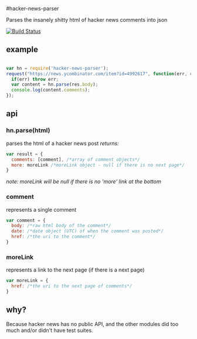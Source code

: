 #hacker-news-parser

Parses the insanely shitty html of hacker news comments into json


[![Build Status](https://secure.travis-ci.org/brianc/node-hacker-news-parser.png)](http://travis-ci.org/brianc/node-hacker-news-parser)

## example

```js

var hn = require('hacker-news-parser');
request("https://news.ycombinator.com/item?id=4992617", function(err, res) {
  if(err) throw err;
  var content = hn.parse(res.body);
  console.log(content.comments);
});

```

## api

### hn.parse(html)

parses the html of a hacker news post
_returns:_
```js
var result = {
  comments: [comment], /*array of comment objects*/
  more: moreLink /*moreLink object - null if there is no next page*/
}
```
_note: moreLink will be null if there is no 'more' link at the bottom_


### comment

represents a single comment
```js
var comment = {
  body: /*raw html body of the comment*/
  date: /*date object (UTC) of when the comment was posted*/
  href: /*the uri to the comment*/
}
```

### moreLink

represents a link to the next page (if there is a next page)
```js
var moreLink = {
  href: /*the uri to the next page of comments*/
}
```

## why?

Because hacker news has no public API, and the other modules did too much and/or didn't have test suites.
